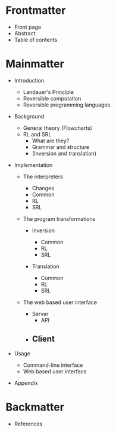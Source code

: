 # Frontmatter
- Front page
- Abstract
- Table of contents

# Mainmatter
- Introduction
  - Landauer's Principle
  - Reversible computation
  - Reversible programming languages

- Background
  - General theory (Flowcharts)
  - RL and SRL
    - What are they?
    - Grammar and structure
    - (Inversion and translation)

- Implementation

  - The interpreters
    - Changes
    - Common
    - RL
    - SRL

  - The program transformations

    - Inversion
      - Common
      - RL
      - SRL

    - Translation
      - Common
      - RL
      - SRL

  - The web based user interface
    - Server
      - API
    - Client
      -

- Usage
  - Command-line interface
  - Web based user interface

- Appendix

# Backmatter
- References
